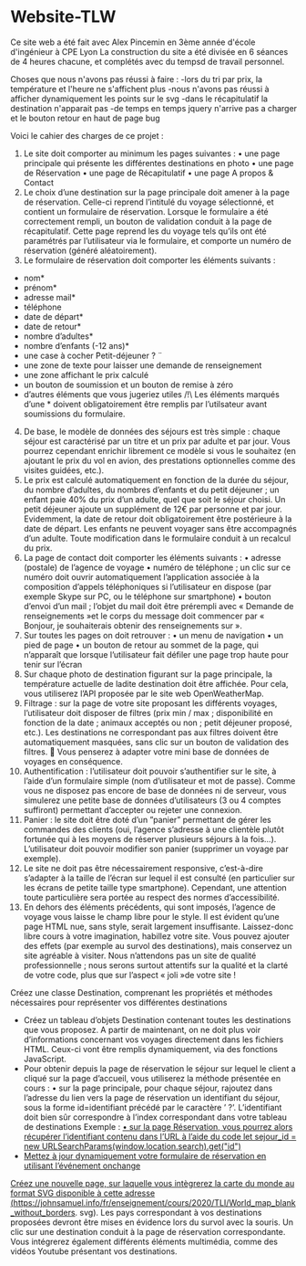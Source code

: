 # Website-TLW

Ce site web a été fait avec Alex Pincemin en 3ème année d'école d'ingénieur à CPE Lyon
La construction du site a été divisée en 6 séances de 4 heures chacune, et complétés avec du tempsd de travail personnel.

Choses que nous n'avons pas réussi à faire : 
-lors du tri par prix, la température et l'heure ne s'affichent plus
-nous n'avons pas réussi à afficher dynamiquement les points sur le svg
-dans le récapitulatif la destination n'apparait pas
-de temps en temps jquery n'arrive pas a charger et le bouton retour en haut de page bug


Voici le cahier des charges de ce projet : 

1. Le site doit comporter au minimum les pages suivantes :
• une page principale qui présente les différentes destinations en photo
• une page de Réservation
• une page de Récapitulatif
• une page A propos & Contact
2. Le choix d’une destination sur la page principale doit amener à la page de réservation. Celle-ci reprend
l’intitulé du voyage sélectionné, et contient un formulaire de réservation. Lorsque le formulaire a été
correctement rempli, un bouton de validation conduit à la page de récapitulatif. Cette page reprend
les du voyage tels qu’ils ont été paramétrés par l’utilisateur via le formulaire, et comporte un numéro
de réservation (généré aléatoirement).
3. Le formulaire de réservation doit comporter les éléments suivants :
- nom*
- prénom*
- adresse mail*
- téléphone
- date de départ*
- date de retour*
- nombre d’adultes*
- nombre d’enfants (-12 ans)*
- une case à cocher ̈Petit-déjeuner ? ̈
- une zone de texte pour laisser une demande de renseignement
- une zone affichant le prix calculé
- un bouton de soumission et un bouton de remise à zéro
- d’autres éléments que vous jugeriez utiles
/!\ Les éléments marqués d’une * doivent obligatoirement être remplis par l’utilsateur avant soumissions
du formulaire.
4. De base, le modèle de données des séjours est très simple : chaque séjour est caractérisé par un titre
et un prix par adulte et par jour. Vous pourrez cependant enrichir librement ce modèle si vous le souhaitez
(en ajoutant le prix du vol en avion, des prestations optionnelles comme des visites guidées, etc.).
5. Le prix est calculé automatiquement en fonction de la durée du séjour, du nombre d’adultes, du
nombres d’enfants et du petit déjeuner ; un enfant paie 40% du prix d’un adulte, quel que soit le séjour
choisi. Un petit déjeuner ajoute un supplément de 12€ par personne et par jour. Evidemment, la date
de retour doit obligatoirement être postérieure à la date de départ. Les enfants ne peuvent voyager
sans être accompagnés d’un adulte. Toute modification dans le formulaire conduit à un recalcul du prix.
6. La page de contact doit comporter les éléments suivants :
• adresse (postale) de l’agence de voyage
• numéro de téléphone ; un clic sur ce numéro doit ouvrir automatiquement l’application associée à
la composition d’appels téléphoniques si l’utilisateur en dispose (par exemple Skype sur PC, ou
le téléphone sur smartphone)
• bouton d’envoi d’un mail ; l’objet du mail doit être prérempli avec « Demande de renseignements
»et le corps du message doit commencer par « Bonjour, je souhaiterais obtenir des renseignements
sur ».
7. Sur toutes les pages on doit retrouver :
• un menu de navigation
• un pied de page
• un bouton de retour au sommet de la page, qui n’apparaît que lorsque l’utilisateur fait défiler une
page trop haute pour tenir sur l’écran
8. Sur chaque photo de destination figurant sur la page principale, la température actuelle de ladite destination
doit être affichée. Pour cela, vous utiliserez l’API proposée par le site web OpenWeatherMap.
9. Filtrage : sur la page de votre site proposant les différents voyages, l’utilisateur doit disposer de filtres
(prix min / max ; disponibilité en fonction de la date ; animaux acceptés ou non ; petit déjeuner proposé,
etc.). Les destinations ne correspondant pas aux filtres doivent être automatiquement
masquées, sans clic sur un bouton de validation des filtres.
 Vous penserez à adapter votre mini base de données de voyages en conséquence.
10. Authentification : l’utilisateur doit pouvoir s’authentifier sur le site, à l’aide d’un formulaire simple
(nom d’utilisateur et mot de passe).
Comme vous ne disposez pas encore de base de données ni de serveur, vous simulerez une petite base
de données d’utilisateurs (3 ou 4 comptes suffiront) permettant d’accepter ou rejeter une connexion.
11. Panier : le site doit être doté d’un ”panier” permettant de gérer les commandes des clients (oui,
l’agence s’adresse à une clientèle plutôt fortunée qui à les moyens de réserver plusieurs séjours à la
fois...). L’utilisateur doit pouvoir modifier son panier (supprimer un voyage par exemple).
12. Le site ne doit pas être nécessairement responsive, c’est-à-dire s’adapter à la taille de l’écran sur lequel
il est consulté (en particulier sur les écrans de petite taille type smartphone). Cependant, une attention
toute particulière sera portée au respect des normes d’accessibilité.
13. En dehors des éléments précédents, qui sont imposés, l’agence de voyage vous laisse le champ libre pour
le style. Il est évident qu’une page HTML nue, sans style, serait largement insuffisante. Laissez-donc
libre cours à votre imagination, habillez votre site. Vous pouvez ajouter des effets (par exemple au
survol des destinations), mais conservez un site agréable à visiter. Nous n’attendons pas un site de
qualité professionnelle ; nous serons surtout attentifs sur la qualité et la clarté de votre code,
plus que sur l’aspect « joli »de votre site !

Créez une classe Destination, comprenant les propriétés et méthodes nécessaires pour représenter vos
différentes destinations
- Créez un tableau d’objets Destination contenant toutes les destinations que vous proposez. A partir
de maintenant, on ne doit plus voir d’informations concernant vos voyages directement dans les fichiers
HTML. Ceux-ci vont être remplis dynamiquement, via des fonctions JavaScript.
- Pour obtenir depuis la page de réservation le séjour sur lequel le client a cliqué sur la page d’accueil,
vous utiliserez la méthode présentée en cours :
• sur la page principale, pour chaque séjour, rajoutez dans l’adresse du lien vers la page de
réservation un identifiant du séjour, sous la forme id=identifiant précédé par le caractère ’ ?’.
L’identifiant doit bien sûr correspondre à l’index correspondant dans votre tableau de destinations
Exemple : <a href="templates/reservation.html?id=7">
• sur la page Réservation, vous pourrez alors récupérer l’identifiant contenu dans l’URL à l’aide
du code let sejour_id = new URLSearchParams(window.location.search).get("id")
- Mettez à jour dynamiquement votre formulaire de réservation en utilisant l’événement onchange

Créez une nouvelle page, sur laquelle vous intègrerez la carte du monde au format SVG disponible à cette
adresse (https://johnsamuel.info/fr/enseignement/cours/2020/TLI/World_map_blank_without_borders.
svg). Les pays correspondant à vos destinations proposées devront être mises en évidence lors du survol avec
la souris. Un clic sur une destination conduit à la page de réservation correspondante.
Vous intégrerez également différents éléments multimédia, comme des vidéos Youtube présentant vos
destinations.